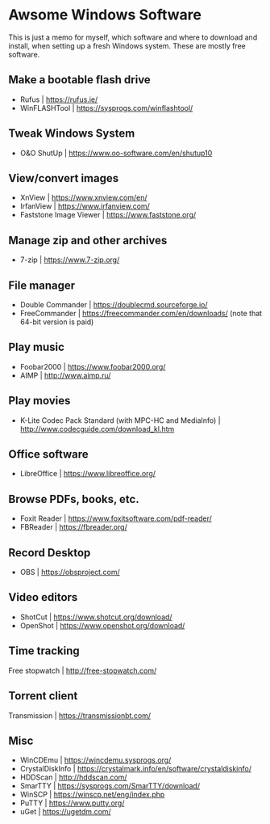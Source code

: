 # Awsome Windows Software

This is just a memo for myself, which software and where to download and install, when setting up a fresh Windows system. These are mostly free software.

## Make a bootable flash drive
- Rufus | https://rufus.ie/
- WinFLASHTool | https://sysprogs.com/winflashtool/

## Tweak Windows System
- O&O ShutUp | https://www.oo-software.com/en/shutup10

## View/convert images
- XnView | https://www.xnview.com/en/
- IrfanView | https://www.irfanview.com/
- Faststone Image Viewer | https://www.faststone.org/

## Manage zip and other archives
- 7-zip | https://www.7-zip.org/

## File manager
- Double Commander | https://doublecmd.sourceforge.io/
- FreeCommander | https://freecommander.com/en/downloads/ (note that 64-bit version is paid)

## Play music
- Foobar2000 | https://www.foobar2000.org/
- AIMP | http://www.aimp.ru/

## Play movies
- K-Lite Codec Pack Standard (with MPC-HC and MediaInfo) | http://www.codecguide.com/download_kl.htm

## Office software
- LibreOffice | https://www.libreoffice.org/

## Browse PDFs, books, etc.
- Foxit Reader | https://www.foxitsoftware.com/pdf-reader/
- FBReader | https://fbreader.org/

## Record Desktop
- OBS | https://obsproject.com/

## Video editors
- ShotCut | https://www.shotcut.org/download/
- OpenShot | https://www.openshot.org/download/

## Time tracking
Free stopwatch | http://free-stopwatch.com/

## Torrent client
Transmission | https://transmissionbt.com/

## Misc
- WinCDEmu | https://wincdemu.sysprogs.org/
- CrystalDiskInfo | https://crystalmark.info/en/software/crystaldiskinfo/
- HDDScan | http://hddscan.com/
- SmarTTY | https://sysprogs.com/SmarTTY/download/
- WinSCP | https://winscp.net/eng/index.php
- PuTTY | https://www.putty.org/
- uGet | https://ugetdm.com/
